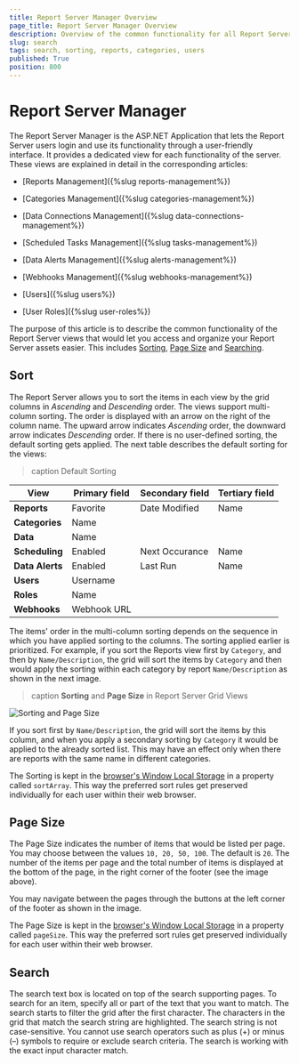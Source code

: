 ```yaml
---
title: Report Server Manager Overview
page_title: Report Server Manager Overview
description: Overview of the common functionality for all Report Server Manager Views - Search, Sorting, etc.
slug: search
tags: search, sorting, reports, categories, users
published: True
position: 800
---
```


# Report Server Manager

The Report Server Manager is the ASP.NET Application that lets the Report Server users login and use its functionality through a user-friendly interface. It provides a dedicated view for each functionality of the server. These views are explained in detail in the corresponding articles:

* [Reports Management]({%slug reports-management%})

* [Categories Management]({%slug categories-management%})

* [Data Connections Management]({%slug data-connections-management%})

* [Scheduled Tasks Management]({%slug tasks-management%})

* [Data Alerts Management]({%slug alerts-management%})

* [Webhooks Management]({%slug webhooks-management%})

* [Users]({%slug users%})

* [User Roles]({%slug user-roles%}) 

The purpose of this article is to describe the common functionality of the Report Server views that would let you access and organize your Report Server assets easier. This includes [Sorting](#Sort), [Page Size](#page-size) and [Searching](#search).


## Sort

The Report Server allows you to sort the items in each view by the grid columns in _Ascending_ and _Descending_ order. The views support multi-column sorting. The order is displayed with an arrow on the right of the column name. The upward arrow indicates _Ascending_ order, the downward arrow indicates _Descending_ order. If there is no user-defined sorting, the default sorting gets applied. The next table describes the default sorting for the views:

>caption Default Sorting

| View | Primary field | Secondary field | Tertiary field |
|---|---|---|---|
|__Reports__| Favorite | Date Modified | Name |
|__Categories__| Name | | |
|__Data__| Name | | |
|__Scheduling__| Enabled | Next Occurance | Name |
|__Data Alerts__| Enabled | Last Run | Name |
|__Users__| Username | | |
|__Roles__| Name | | |
|__Webhooks__| Webhook URL | | |

The items' order in the multi-column sorting depends on the sequence in which you have applied sorting to the columns. The sorting applied earlier is prioritized. For example, if you sort the Reports view first by `Category`, and then by `Name/Description`, the grid will sort the items by `Category` and then would apply the sorting within each category by report `Name/Description` as shown in the next image. 

>caption __Sorting__ and __Page Size__ in Report Server Grid Views

![Sorting and Page Size](../../images/report-server-images/sorting-page-size.png)

If you sort first by `Name/Description`, the grid will sort the items by this column, and when you apply a secondary sorting by `Category` it would be applied to the already sorted list. This may have an effect only when there are reports with the same name in different categories.

The Sorting is kept in the [browser's Window Local Storage](https://developer.mozilla.org/en-US/docs/Web/API/Window/localStorage) in a property called `sortArray`. This way the preferred sort rules get preserved individually for each user within their web browser.

## Page Size

The Page Size indicates the number of items that would be listed per page. You may choose between the values `10, 20, 50, 100`. The default is `20`. The number of the items per page and the total number of items is displayed at the bottom of the page, in the right corner of the footer (see the image above). 

You may navigate between the pages through the buttons at the left corner of the footer as shown in the image.

The Page Size is kept in the [browser's Window Local Storage](https://developer.mozilla.org/en-US/docs/Web/API/Window/localStorage) in a property called `pageSize`. This way the preferred sort rules get preserved individually for each user within their web browser.

## Search

The search text box is located on top of the search supporting pages. To search for an item, specify all or part of the text that you want to match. The search starts to filter the grid after the first character. The characters in the grid that match the search string are highlighted. The search string is not case-sensitive. You cannot use search operators such as plus (+) or minus (–) symbols to require or exclude search criteria. The search is working with the exact input character match.
